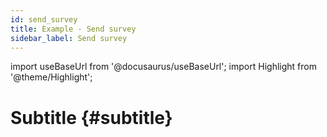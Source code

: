 ```yaml
---
id: send_survey
title: Example - Send survey
sidebar_label: Send survey
---
```

import useBaseUrl from '@docusaurus/useBaseUrl'; 
import Highlight from '@theme/Highlight';

# Subtitle {#subtitle}
